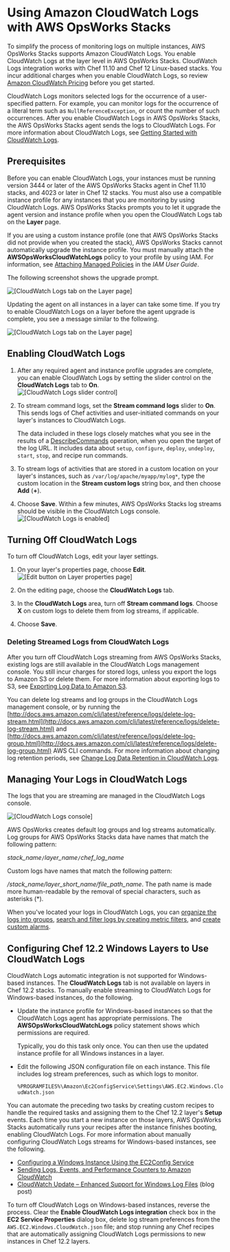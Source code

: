 # Using Amazon CloudWatch Logs with AWS OpsWorks Stacks<a name="monitoring-cloudwatch-logs"></a>

To simplify the process of monitoring logs on multiple instances, AWS OpsWorks Stacks supports Amazon CloudWatch Logs\. You enable CloudWatch Logs at the layer level in AWS OpsWorks Stacks\. CloudWatch Logs integration works with Chef 11\.10 and Chef 12 Linux\-based stacks\. You incur additional charges when you enable CloudWatch Logs, so review [Amazon CloudWatch Pricing](https://aws.amazon.com/cloudwatch/pricing/) before you get started\.

CloudWatch Logs monitors selected logs for the occurrence of a user\-specified pattern\. For example, you can monitor logs for the occurrence of a literal term such as `NullReferenceException`, or count the number of such occurrences\. After you enable CloudWatch Logs in AWS OpsWorks Stacks, the AWS OpsWorks Stacks agent sends the logs to CloudWatch Logs\. For more information about CloudWatch Logs, see [Getting Started with CloudWatch Logs](http://docs.aws.amazon.com/AmazonCloudWatch/latest/logs/CWL_GettingStarted.html)\.

## Prerequisites<a name="w4ab1c11c57c13b7"></a>

Before you can enable CloudWatch Logs, your instances must be running version 3444 or later of the AWS OpsWorks Stacks agent in Chef 11\.10 stacks, and 4023 or later in Chef 12 stacks\. You must also use a compatible instance profile for any instances that you are monitoring by using CloudWatch Logs\. AWS OpsWorks Stacks prompts you to let it upgrade the agent version and instance profile when you open the CloudWatch Logs tab on the **Layer** page\.

If you are using a custom instance profile \(one that AWS OpsWorks Stacks did not provide when you created the stack\), AWS OpsWorks Stacks cannot automatically upgrade the instance profile\. You must manually attach the **AWSOpsWorksCloudWatchLogs** policy to your profile by using IAM\. For information, see [Attaching Managed Policies](http://docs.aws.amazon.com/IAM/latest/UserGuide/access_policies_managed-using.html#attach-managed-policy-console) in the *IAM User Guide*\.

The following screenshot shows the upgrade prompt\.

![\[CloudWatch Logs tab on the Layer page\]](http://docs.aws.amazon.com/opsworks/latest/userguide/images/cw_logs_upgrade.png)

Updating the agent on all instances in a layer can take some time\. If you try to enable CloudWatch Logs on a layer before the agent upgrade is complete, you see a message similar to the following\.

![\[CloudWatch Logs tab on the Layer page\]](http://docs.aws.amazon.com/opsworks/latest/userguide/images/cloudwatch_logs_upgrade_time.png)

## Enabling CloudWatch Logs<a name="w4ab1c11c57c13b9"></a>

1. After any required agent and instance profile upgrades are complete, you can enable CloudWatch Logs by setting the slider control on the **CloudWatch Logs** tab to **On**\.  
![\[CloudWatch Logs slider control\]](http://docs.aws.amazon.com/opsworks/latest/userguide/images/cw_logs_enable_switch.png)

1. To stream command logs, set the **Stream command logs** slider to **On**\. This sends logs of Chef activities and user\-initiated commands on your layer's instances to CloudWatch Logs\.

   The data included in these logs closely matches what you see in the results of a [DescribeCommands](http://docs.aws.amazon.com/opsworks/latest/APIReference/API_DescribeCommands.html) operation, when you open the target of the log URL\. It includes data about `setup`, `configure`, `deploy`, `undeploy`, `start`, `stop`, and recipe run commands\.

1. To stream logs of activities that are stored in a custom location on your layer's instances, such as `/var/log/apache/myapp/mylog*`, type the custom location in the **Stream custom logs** string box, and then choose **Add** \(**\+**\)\.

1. Choose **Save**\. Within a few minutes, AWS OpsWorks Stacks log streams should be visible in the CloudWatch Logs console\.  
![\[CloudWatch Logs is enabled\]](http://docs.aws.amazon.com/opsworks/latest/userguide/images/cw_logs_enabled.png)

## Turning Off CloudWatch Logs<a name="w4ab1c11c57c13c11"></a>

To turn off CloudWatch Logs, edit your layer settings\.

1. On your layer's properties page, choose **Edit**\.  
![\[Edit button on Layer properties page\]](http://docs.aws.amazon.com/opsworks/latest/userguide/images/cw_logs_enabled_edit.png)

1. On the editing page, choose the **CloudWatch Logs** tab\.

1. In the **CloudWatch Logs** area, turn off **Stream command logs**\. Choose **X** on custom logs to delete them from log streams, if applicable\.

1. Choose **Save**\.

### Deleting Streamed Logs from CloudWatch Logs<a name="w4ab1c11c57c13c11b7"></a>

After you turn off CloudWatch Logs streaming from AWS OpsWorks Stacks, existing logs are still available in the CloudWatch Logs management console\. You still incur charges for stored logs, unless you export the logs to Amazon S3 or delete them\. For more information about exporting logs to S3, see [Exporting Log Data to Amazon S3](http://docs.aws.amazon.com/AmazonCloudWatch/latest/logs/S3Export.html)\.

You can delete log streams and log groups in the CloudWatch Logs management console, or by running the [http://docs.aws.amazon.com/cli/latest/reference/logs/delete-log-stream.html](http://docs.aws.amazon.com/cli/latest/reference/logs/delete-log-stream.html) and [http://docs.aws.amazon.com/cli/latest/reference/logs/delete-log-group.html](http://docs.aws.amazon.com/cli/latest/reference/logs/delete-log-group.html) AWS CLI commands\. For more information about changing log retention periods, see [Change Log Data Retention in CloudWatch Logs](http://docs.aws.amazon.com/AmazonCloudWatch/latest/logs/SettingLogRetention.html)\.

## Managing Your Logs in CloudWatch Logs<a name="w4ab1c11c57c13c13"></a>

The logs that you are streaming are managed in the CloudWatch Logs console\.

![\[CloudWatch Logs console\]](http://docs.aws.amazon.com/opsworks/latest/userguide/images/cw_logs_dash.png)

AWS OpsWorks creates default log groups and log streams automatically\. Log groups for AWS OpsWorks Stacks data have names that match the following pattern:

*stack\_name*`/`*layer\_name*`/`*chef\_log\_name*

Custom logs have names that match the following pattern:

*/stack\_name/layer\_short\_name/file\_path\_name*\. The path name is made more human\-readable by the removal of special characters, such as asterisks \(\*\)\.

When you've located your logs in CloudWatch Logs, you can [organize the logs into groups](http://docs.aws.amazon.com/AmazonCloudWatch/latest/logs/Create-Log-Group.html), [search and filter logs by creating metric filters](http://docs.aws.amazon.com/AmazonCloudWatch/latest/logs/MonitoringLogData.html), and [create custom alarms](http://docs.aws.amazon.com/AmazonCloudWatch/latest/monitoring/ConsoleAlarms.html)\.

## Configuring Chef 12\.2 Windows Layers to Use CloudWatch Logs<a name="w4ab1c11c57c13c15"></a>

CloudWatch Logs automatic integration is not supported for Windows\-based instances\. The **CloudWatch Logs** tab is not available on layers in Chef 12\.2 stacks\. To manually enable streaming to CloudWatch Logs for Windows\-based instances, do the following\.
+ Update the instance profile for Windows\-based instances so that the CloudWatch Logs agent has appropriate permissions\. The **AWSOpsWorksCloudWatchLogs** policy statement shows which permissions are required\.

  Typically, you do this task only once\. You can then use the updated instance profile for all Windows instances in a layer\.
+ Edit the following JSON configuration file on each instance\. This file includes log stream preferences, such as which logs to monitor\.

  `%PROGRAMFILES%\Amazon\Ec2ConfigService\Settings\AWS.EC2.Windows.CloudWatch.json`

You can automate the preceding two tasks by creating custom recipes to handle the required tasks and assigning them to the Chef 12\.2 layer's **Setup** events\. Each time you start a new instance on those layers, AWS OpsWorks Stacks automatically runs your recipes after the instance finishes booting, enabling CloudWatch Logs\. For more information about manually configuring CloudWatch Logs streams for Windows\-based instances, see the following\.
+ [Configuring a Windows Instance Using the EC2Config Service](http://docs.aws.amazon.com/AWSEC2/latest/WindowsGuide/UsingConfig_WinAMI.html#send_logs_to_cwl)
+ [Sending Logs, Events, and Performance Counters to Amazon CloudWatch](http://docs.aws.amazon.com/AWSEC2/latest/WindowsGuide/send_logs_to_cwl.html)
+ [CloudWatch Update – Enhanced Support for Windows Log Files](https://aws.amazon.com/blogs/aws/additional-cloudwatch-logs-windows/) \(blog post\)

To turn off CloudWatch Logs on Windows\-based instances, reverse the process\. Clear the **Enable CloudWatch Logs integration** check box in the **EC2 Service Properties** dialog box, delete log stream preferences from the `AWS.EC2.Windows.CloudWatch.json` file; and stop running any Chef recipes that are automatically assigning CloudWatch Logs permissions to new instances in Chef 12\.2 layers\.